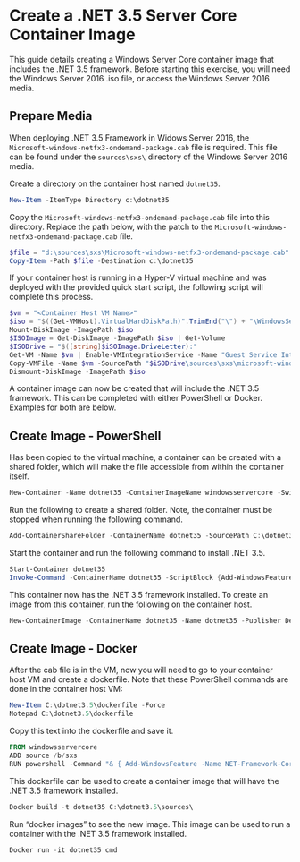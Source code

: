 # Create a .NET 3.5 Server Core Container Image

This guide details creating a Windows Server Core container image that includes the .NET 3.5 framework. Before starting this exercise, you will need the Windows Server 2016 .iso file, or access the Windows Server 2016 media.

## Prepare Media

When deploying .NET 3.5 Framework in Widows Server 2016, the `Microsoft-windows-netfx3-ondemand-package.cab` file is required. This file can be found under the `sources\sxs\` directory of the Windows Server 2016 media. 

Create a directory on the container host named `dotnet35`.

```powershell
New-Item -ItemType Directory c:\dotnet35
```

Copy the `Microsoft-windows-netfx3-ondemand-package.cab` file into this directory. Replace the path below, with the patch to the `Microsoft-windows-netfx3-ondemand-package.cab` file.

```powershell
$file = "d:\sources\sxs\Microsoft-windows-netfx3-ondemand-package.cab"
Copy-Item -Path $file -Destination c:\dotnet35
```	
	
If your container host is running in a Hyper-V virtual machine and was deployed with the provided quick start script, the following script will complete this process.

```powershell
$vm = "<Container Host VM Name>"
$iso = "$((Get-VMHost).VirtualHardDiskPath)".TrimEnd("\") + "\WindowsServerTP4.iso"
Mount-DiskImage -ImagePath $iso
$ISOImage = Get-DiskImage -ImagePath $iso | Get-Volume
$ISODrive = "$([string]$iSOImage.DriveLetter):"
Get-VM -Name $vm | Enable-VMIntegrationService -Name "Guest Service Interface"
Copy-VMFile -Name $vm -SourcePath "$iSODrive\sources\sxs\microsoft-windows-netfx3-ondemand-package.cab" -DestinationPath "C:\dotnet3.5\source\microsoft-windows-netfx3-ondemand-package.cab" -FileSource Host -CreateFullPath
Dismount-DiskImage -ImagePath $iso
```

A container image can now be created that will include the .NET 3.5 framework. This can be completed with either PowerShell or Docker. Examples for both are below.

## Create Image - PowerShell

Has been copied to the virtual machine, a container can be created with a shared folder, which will make the file accessible from within the container itself.

```powershell
New-Container -Name dotnet35 -ContainerImageName windowsservercore -SwitchName “Virtual Switch”
```

Run the following to create a shared folder. Note, the container must be stopped when running the following command.

```powershell
Add-ContainerShareFolder -ContainerName dotnet35 -SourcePath C:\dotnet3.5\source -DestinationPath C:\b\sxs
```

Start the container and run the following command to install .NET 3.5.

```powershell
Start-Container dotnet35
Invoke-Command -ContainerName dotnet35 -ScriptBlock {Add-WindowsFeature -Name NET-Framework-Core -Source C:\b\sxs } -RunAsAdministrator
```

This container now has the .NET 3.5 framework installed. To create an image from this container, run the following on the container host.

```powershell
New-ContainerImage -ContainerName dotnet35 -Name dotnet35 -Publisher Demo -Version 1.0
```

## Create Image - Docker
 
After the cab file is in the VM, now you will need to go to your container host VM and create a dockerfile. Note that these PowerShell commands are done in the container host VM:

```powershell
New-Item C:\dotnet3.5\dockerfile -Force
Notepad C:\dotnet3.5\dockerfile
```

Copy this text into the dockerfile and save it.

```powershell
FROM windowsservercore
ADD source /b/sxs
RUN powershell -Command "& { Add-WindowsFeature -Name NET-Framework-Core -Source C:\b\sxs }"
```

This dockerfile can be used to create a container image that will have the .NET 3.5 framework installed.

```powershell
Docker build -t dotnet35 C:\dotnet3.5\sources\
```

Run “docker images” to see the new image. This image can be used to run a container with the .NET 3.5 framework installed.

```powershell
Docker run -it dotnet35 cmd
```
